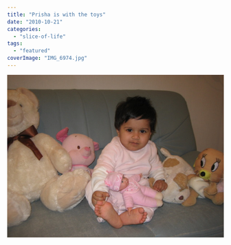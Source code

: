 ```yaml
---
title: "Prisha is with the toys"
date: "2010-10-21"
categories: 
  - "slice-of-life"
tags: 
  - "featured"
coverImage: "IMG_6974.jpg"
---
```


![](images/IMG_6974.jpg)
